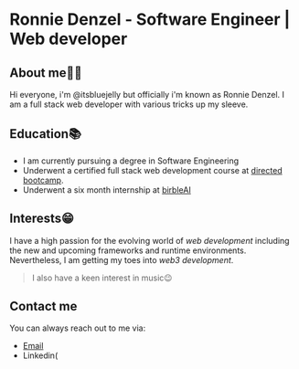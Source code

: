 # Ronnie Denzel - Software Engineer | Web developer
## About me👋🏿
Hi everyone, i'm @itsbluejelly but officially i'm known as Ronnie Denzel. I am a full stack web developer with various tricks up my sleeve.
## Education📚
- I am currently pursuing a degree in Software Engineering
- Underwent a certified full stack web development course at [directed bootcamp](https://directed.dev).
- Underwent a six month internship at [birbleAI](https://github.com/Birblewin)
## Interests😁
I have a high passion for the evolving world of *web development* including the new and upcoming frameworks and runtime environments. Nevertheless, I am getting my toes into *web3 development*.
> I also have a keen interest in music😉
## Contact me
You can always reach out to me via:
  - [Email](ronniedenzel0@gmail.com)
  - Linkedin(

<!---
itsbluejelly/itsbluejelly is a ✨ special ✨ repository because its `README.md` (this file) appears on your GitHub profile.
You can click the Preview link to take a look at your changes.
--->
